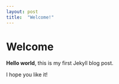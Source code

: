 ```yaml
---
layout: post
title:  "Welcome!"
---
```


# Welcome

**Hello world**, this is my first Jekyll blog post.

I hope you like it!